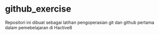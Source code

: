 # github_exercise
Repositori ini dibuat sebagai latihan pengoperasian git dan github pertama dalam pemebelajaran di Hactive8
